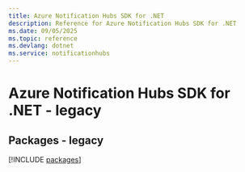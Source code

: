 ```yaml
---
title: Azure Notification Hubs SDK for .NET
description: Reference for Azure Notification Hubs SDK for .NET
ms.date: 09/05/2025
ms.topic: reference
ms.devlang: dotnet
ms.service: notificationhubs
---
```

# Azure Notification Hubs SDK for .NET - legacy
## Packages - legacy
[!INCLUDE [packages](notification-hubs-index.md)]